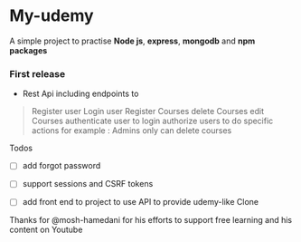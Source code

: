 # My-udemy
A simple project to practise **Node js**, **express**, **mongodb** and **npm packages**
### First release

- Rest Api including endpoints to 

> Register user
> Login user
> Register Courses
> delete Courses
> edit Courses
> authenticate user to login 
> authorize users to do specific actions for example : Admins only can delete courses 

Todos

- [ ] add forgot password

- [ ] support sessions and CSRF tokens

- [ ] add front end to project to use API to provide udemy-like Clone 

Thanks for @mosh-hamedani for his efforts to support free learning and his content on Youtube
